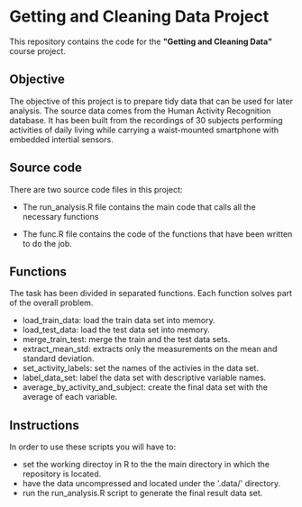 # Getting and Cleaning Data Project

This repository contains the code for the **"Getting and Cleaning Data"** course project.

## Objective

The objective of this project is to prepare tidy data that can be used for later analysis. The source data comes from the Human Activity Recognition database. It has been built from the recordings of 30 subjects performing activities of daily living while carrying a waist-mounted smartphone with embedded intertial sensors.

## Source code

There are two source code files in this project:

* The run_analysis.R file contains the main code that calls all the necessary functions

* The func.R file contains the code of the functions that have been written to do the job.

## Functions

The task has been divided in separated functions. Each function solves part of the overall problem.

* load_train_data: load the train data set into memory.
* load_test_data: load the test data set into memory.
* merge_train_test: merge the train and the test data sets.
* extract_mean_std: extracts only the measurements on the mean and standard deviation.
* set_activity_labels: set the names of the activies in the data set.
* label_data_set: label the data set with descriptive variable names.
* average_by_activity_and_subject: create the final data set with the average of each variable.

## Instructions

In order to use these scripts you will have to:

* set the working directoy in R to the the main directory in which the repository is located.
* have the data uncompressed and located under the '.data/' directory.
* run the run_analysis.R script to generate the final result data set.


